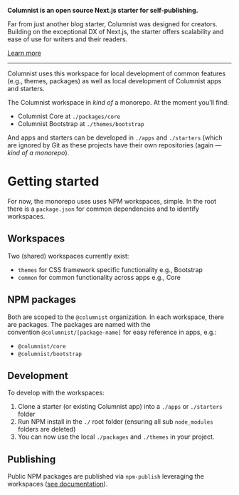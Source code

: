 **Columnist is an open source Next.js starter for self-publishing.**

Far from just another blog starter, Columnist was designed for creators. Building on the exceptional DX of Next.js, the starter offers scalability and ease of use for writers and their readers.

[Learn more](https://github.com/oyoboyo/columnist)

---

Columnist uses this workspace for local development of common features (e.g., themes, packages) as well as local development of Columnist apps and starters.

The Columnist workspace in _kind of_ a monorepo. At the moment you'll find:

- Columnist Core at `./packages/core`
- Columnist Bootstrap at `./themes/bootstrap`

And apps and starters can be developed in `./apps` and `./starters` (which are ignored by Git as these projects have their own repositories (again — _kind of a monorepo_).

# **Getting started**

For now, the monorepo uses uses NPM workspaces, simple. In the root there is a `package.json` for common dependencies and to identify workspaces.

## Workspaces

Two (shared) workspaces currently exist:

- `themes` for CSS framework specific functionality e.g., Bootstrap
- `common` for common functionality across apps e.g., Core

## NPM packages

Both are scoped to the `@columnist` organization. In each workspace, there are packages. The packages are named with the convention `@columnist/[package-name]` for easy reference in apps, e.g.:

- `@columnist/core`
- `@columnist/bootstrap`

## Development

To develop with the workspaces:

1. Clone a starter (or existing Columnist app) into a `./apps` or `./starters` folder
2. Run NPM install in the `./` root folder (ensuring all sub `node_modules` folders are deleted)
3. You can now use the local `./packages` and `./themes` in your project.

## Publishing

Public NPM packages are published via `npm-publish` leveraging the workspaces ([see documentation](https://docs.npmjs.com/cli/v8/commands/npm-publish)).
